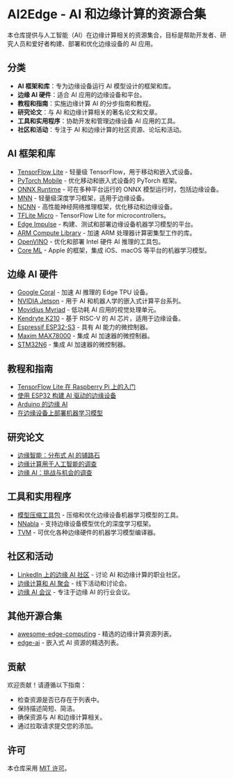 # AI2Edge - AI 和边缘计算的资源合集

本仓库提供与人工智能（AI）在边缘计算相关的资源集合，目标是帮助开发者、研究人员和爱好者构建、部署和优化边缘设备的 AI 应用。

## 分类

- **AI 框架和库**：专为边缘设备运行 AI 模型设计的框架和库。
- **边缘 AI 硬件**：适合 AI 应用的边缘设备和平台。
- **教程和指南**：实施边缘计算 AI 的分步指南和教程。
- **研究论文**：与 AI 和边缘计算相关的著名论文和文章。
- **工具和实用程序**：协助开发和管理边缘设备 AI 应用的工具。
- **社区和活动**：专注于 AI 和边缘计算的社区资源、论坛和活动。

## AI 框架和库

- [TensorFlow Lite](https://www.tensorflow.org/lite) - 轻量级 TensorFlow，用于移动和嵌入式设备。
- [PyTorch Mobile](https://pytorch.org/mobile/) - 优化移动和嵌入式设备的 PyTorch 框架。
- [ONNX Runtime](https://github.com/onnx/onnxruntime) - 可在多种平台运行的 ONNX 模型运行时，包括边缘设备。
- [MNN](https://github.com/alibaba/MNN) - 轻量级深度学习框架，适用于边缘设备。
- [NCNN](https://github.com/Tencent/ncnn) - 高性能神经网络推理框架，优化移动和边缘设备。
- [TFLite Micro](https://www.tensorflow.org/lite/micro) - TensorFlow Lite for microcontrollers。
- [Edge Impulse](https://edgeimpulse.com/) - 构建、测试和部署边缘设备机器学习模型的平台。
- [ARM Compute Library](https://developer.arm.com/technologies/compute-library) - 加速 ARM 处理器计算密集型工作的库。
- [OpenVINO](https://www.intel.com/content/www/us/en/developer/tools/openvino-toolkit.html) - 优化和部署 Intel 硬件 AI 推理的工具包。
- [Core ML](https://developer.apple.com/machine-learning/) - Apple 的框架，集成 iOS、macOS 等平台的机器学习模型。

## 边缘 AI 硬件

- [Google Coral](https://coral.ai/) - 加速 AI 推理的 Edge TPU 设备。
- [NVIDIA Jetson](https://developer.nvidia.com/embedded/jetson) - 用于 AI 和机器人学的嵌入式计算平台系列。
- [Movidius Myriad](https://www.movidius.com/) - 低功耗 AI 应用的视觉处理单元。
- [Kendryte K210](https://canaan.io/product/kendryteai) - 基于 RISC-V 的 AI 芯片，适用于边缘设备。
- [Espressif ESP32-S3](https://www.espressif.com/en/products/socs/esp32-s3) - 具有 AI 能力的微控制器。
- [Maxim MAX78000](https://www.maximintegrated.com/en/products/microcontrollers/MAX78000.html) - 集成 AI 加速器的微控制器。
- [STM32N6](https://www.st.com/en/microcontrollers-microprocessors/stm32n6-series.html) - 集成 AI 加速器的微控制器。

## 教程和指南

- [TensorFlow Lite 在 Raspberry Pi 上的入门](https://www.tensorflow.org/lite/examples/raspberry_pi_classification/overview)
- [使用 ESP32 构建 AI 驱动的边缘设备](https://www.hackster.io/ai-on-the-edge/building-an-ai-powered-edge-devices-with-esp32-9e2a15)
- [Arduino 的边缘 AI](https://www.arduino.cc/en/guide/edge-ai)
- [在边缘设备上部署机器学习模型](https://medium.com/@karanjeetsingh1994/deploying-machine-learning-models-on-edge-devices-874a274b4e3c)

## 研究论文

- [边缘智能：分布式 AI 的铺路石](https://ieeexplore.ieee.org/abstract/document/9089678)
- [边缘计算用于人工智能的调查](https://ieeexplore.ieee.org/abstract/document/9106336)
- [边缘 AI：挑战与机会的调查](https://ieeexplore.ieee.org/abstract/document/9219978)

## 工具和实用程序

- [模型压缩工具包](https://github.com/sony/model_optimization) - 压缩和优化边缘设备机器学习模型的工具。
- [NNabla](https://github.com/sony/nnabla) - 支持边缘设备模型优化的深度学习框架。
- [TVM](https://tvm.ai/) - 可优化各种边缘硬件的机器学习模型编译器。

## 社区和活动

- [LinkedIn 上的边缘 AI 社区](https://www.linkedin.com/groups/13958799/) - 讨论 AI 和边缘计算的职业社区。
- [边缘计算和 AI 聚会](https://www.meetup.com/Edge-Computing-and-AI-Meetups/) - 线下活动和讨论会。
- [边缘 AI 会议](https://www.aionedgeconference.com/) - 专注于边缘 AI 的行业会议。

## 其他开源合集

- [awesome-edge-computing](https://github.com/qijianpeng/awesome-edge-computing) - 精选的边缘计算资源列表。
- [edge-ai](https://github.com/crespum/edge-ai) - 嵌入式 AI 资源的精选列表。

## 贡献

欢迎贡献！请遵循以下指南：
- 检查资源是否已存在于列表中。
- 保持描述简短、简洁。
- 确保资源与 AI 和边缘计算相关。
- 通过拉取请求提交您的添加。

## 许可

本仓库采用 [MIT 许可](https://opensource.org/licenses/MIT)。
